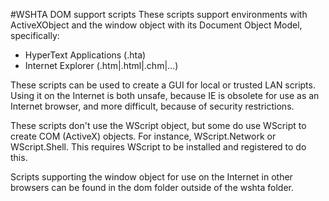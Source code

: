 #WSHTA DOM support scripts
These scripts support environments with ActiveXObject and the window object with its Document Object Model, specifically:
* HyperText Applications (.hta)
* Internet Explorer (.htm|.html|.chm|...)

These scripts can be used to create a GUI for local or trusted LAN scripts. Using it on the Internet is both unsafe, because IE is obsolete for use as an Internet browser, and more difficult, because of security restrictions.

These scripts don't use the WScript object, but some do use WScript to create COM (ActiveX) objects. For instance, WScript.Network or WScript.Shell. This requires WScript to be installed and registered to do this.

Scripts supporting the window object for use on the Internet in other browsers can be found in the dom folder outside of the wshta folder.